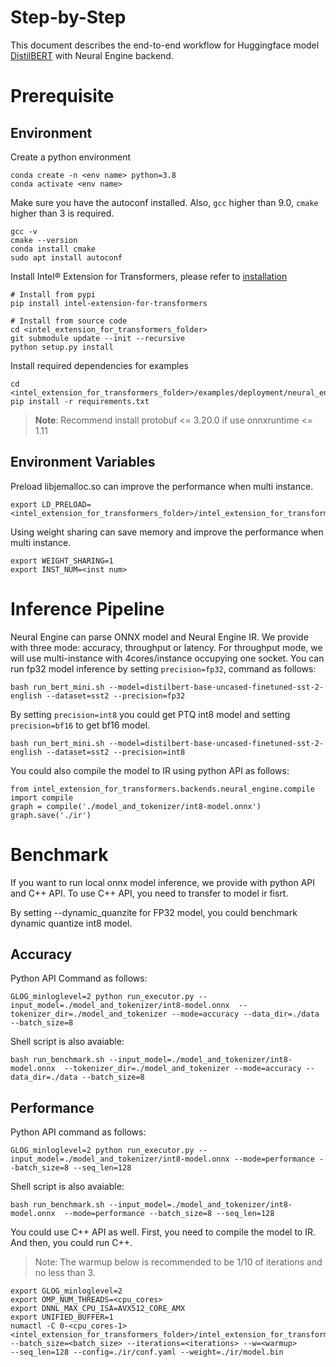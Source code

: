 # Step-by-Step
This document describes the end-to-end workflow for Huggingface model [DistilBERT](https://huggingface.co/distilbert-base-uncased-finetuned-sst-2-english) with Neural Engine backend.
# Prerequisite

## Environment

Create a python environment
```shell
conda create -n <env name> python=3.8
conda activate <env name>
```
Make sure you have the autoconf installed. 
Also, `gcc` higher than 9.0, `cmake` higher than 3 is required.

```shell
gcc -v
cmake --version
conda install cmake
sudo apt install autoconf
```
Install Intel® Extension for Transformers, please refer to [installation](https://github.com/intel/intel-extension-for-transformers/blob/main/docs/installation.md)
```shell
# Install from pypi
pip install intel-extension-for-transformers

# Install from source code
cd <intel_extension_for_transformers_folder>
git submodule update --init --recursive
python setup.py install
```
Install required dependencies for examples
```shell
cd <intel_extension_for_transformers_folder>/examples/deployment/neural_engine/squad/bert_large
pip install -r requirements.txt
```
>**Note**: Recommend install protobuf <= 3.20.0 if use onnxruntime <= 1.11


## Environment Variables
Preload libjemalloc.so can improve the performance when multi instance.
```
export LD_PRELOAD=<intel_extension_for_transformers_folder>/intel_extension_for_transformers/backends/neural_engine/executor/third_party/jemalloc/lib/libjemalloc.so
```
Using weight sharing can save memory and improve the performance when multi instance.
```
export WEIGHT_SHARING=1
export INST_NUM=<inst num>
```
# Inference Pipeline
Neural Engine can parse ONNX model and Neural Engine IR. 
We provide with three mode: accuracy, throughput or latency. For throughput mode, we will use multi-instance with 4cores/instance occupying one socket.
You can run fp32 model inference by setting `precision=fp32`, command as follows:

```shell
bash run_bert_mini.sh --model=distilbert-base-uncased-finetuned-sst-2-english --dataset=sst2 --precision=fp32
```

By setting `precision=int8` you could get PTQ int8 model and setting `precision=bf16` to get bf16 model.
```shell
bash run_bert_mini.sh --model=distilbert-base-uncased-finetuned-sst-2-english --dataset=sst2 --precision=int8
```
You could also compile the model to IR using python API as follows:
```
from intel_extension_for_transformers.backends.neural_engine.compile import compile
graph = compile('./model_and_tokenizer/int8-model.onnx')
graph.save('./ir')
```

# Benchmark
If you want to run local onnx model inference, we provide with python API and C++ API. To use C++ API, you need to transfer to model ir fisrt.

By setting --dynamic_quanzite for FP32 model, you could benchmark dynamic quantize int8 model.
## Accuracy  
Python API Command as follows:
```shell
GLOG_minloglevel=2 python run_executor.py --input_model=./model_and_tokenizer/int8-model.onnx  --tokenizer_dir=./model_and_tokenizer --mode=accuracy --data_dir=./data --batch_size=8
```
Shell script is also avaiable:
```shell
bash run_benchmark.sh --input_model=./model_and_tokenizer/int8-model.onnx  --tokenizer_dir=./model_and_tokenizer --mode=accuracy --data_dir=./data --batch_size=8
```

## Performance  
Python API command as follows:
```shell
GLOG_minloglevel=2 python run_executor.py --input_model=./model_and_tokenizer/int8-model.onnx --mode=performance --batch_size=8 --seq_len=128
```
Shell script is also avaiable:
```shell
bash run_benchmark.sh --input_model=./model_and_tokenizer/int8-model.onnx  --mode=performance --batch_size=8 --seq_len=128
```

You could use C++ API as well. First, you need to compile the model to IR. And then, you could run C++. 
> Note: The warmup below is recommended to be 1/10 of iterations and no less than 3.
```
export GLOG_minloglevel=2
export OMP_NUM_THREADS=<cpu_cores>
export DNNL_MAX_CPU_ISA=AVX512_CORE_AMX
export UNIFIED_BUFFER=1
numactl -C 0-<cpu_cores-1> <intel_extension_for_transformers_folder>/intel_extension_for_transformers/backends/neural_engine/bin/neural_engine
--batch_size=<batch_size> --iterations=<iterations> --w=<warmup>
--seq_len=128 --config=./ir/conf.yaml --weight=./ir/model.bin
```
